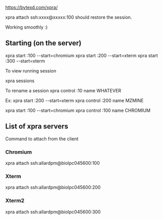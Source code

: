 
https://bytexd.com/xpra/


xpra attach ssh:xxxx@xxxxx:100 should restore the session.


Working smoothly :)


## Starting (on the server)

xpra start :100 --start=chromium
xpra start :200 --start=xterm
xpra start :300 --start=xterm

To view running session

xpra sessions 

To rename a session
xpra control :10 name WHATEVER

Ex:
xpra start :200 --start=xterm
xpra control :200 name MZMINE


xpra start :100 --start=chromium
xpra control :100 name CHROMIUM



## List of xpra servers
Command to attach from the client

### Chromium
xpra attach ssh:allardpm@biolpc045600:100

### Xterm
xpra attach ssh:allardpm@biolpc045600:200


### Xterm2
xpra attach ssh:allardpm@biolpc045600:300


